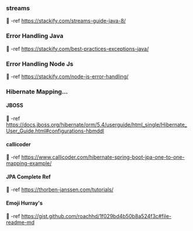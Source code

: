 ### streams

:wine_glass: -ref https://stackify.com/streams-guide-java-8/

### Error Handling Java

:wine_glass: -ref https://stackify.com/best-practices-exceptions-java/

### Error Handling Node Js
:wine_glass: -ref https://stackify.com/node-js-error-handling/

### Hibernate Mapping...

#### JBOSS
:wine_glass: -ref https://docs.jboss.org/hibernate/orm/5.4/userguide/html_single/Hibernate_User_Guide.html#configurations-hbmddl

#### callicoder 
:wine_glass: -ref https://www.callicoder.com/hibernate-spring-boot-jpa-one-to-one-mapping-example/

#### JPA Complete Ref 
:wine_glass: -ref https://thorben-janssen.com/tutorials/

#### Emoji Hurray's
:tropical_drink: -ref https://gist.github.com/roachhd/1f029bd4b50b8a524f3c#file-readme-md

